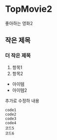 # TopMovie2
좋아하는 영화2

## 작은 제목

### 더 작은 제목

1. 항목1
1. 항목2

- 아이템
- 아이템2

추가로 수정하 내용

```
code1
code2
code3
code4
코드5
코드6
```
